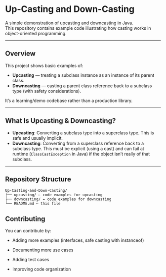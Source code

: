 # Up-Casting and Down-Casting

A simple demonstration of upcasting and downcasting in Java.  
This repository contains example code illustrating how casting works in object-oriented programming.

---

## Overview

This project shows basic examples of:

- **Upcasting** — treating a subclass instance as an instance of its parent class.  
- **Downcasting** — casting a parent class reference back to a subclass type (with safety considerations).  

It’s a learning/demo codebase rather than a production library.

---

## What Is Upcasting & Downcasting?

- **Upcasting**: Converting a subclass type into a superclass type. This is safe and usually implicit.  
- **Downcasting**: Converting from a superclass reference back to a subclass type. This must be explicit (using a cast) and can fail at runtime (`ClassCastException` in Java) if the object isn’t really of that subclass.

---

## Repository Structure
~~~
Up-Casting-and-Down-Casting/
├── upcasting/ ← code examples for upcasting
├── downcasting/ ← code examples for downcasting
└── README.md ← this file

~~~

## Contributing

You can contribute by:

- Adding more examples (interfaces, safe casting with instanceof)

- Documenting more use cases

- Adding test cases

- Improving code organization
